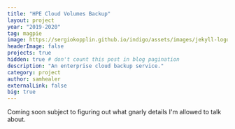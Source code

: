 ```yaml
---
title: "HPE Cloud Volumes Backup"
layout: project
year: "2019-2020"
tag: magpie
image: https://sergiokopplin.github.io/indigo/assets/images/jekyll-logo-light-solid.png
headerImage: false
projects: true
hidden: true # don't count this post in blog pagination
description: "An enterprise cloud backup service."
category: project
author: samhealer
externalLink: false
big: true
---
```


Coming soon subject to figuring out what gnarly details I'm allowed to talk about.